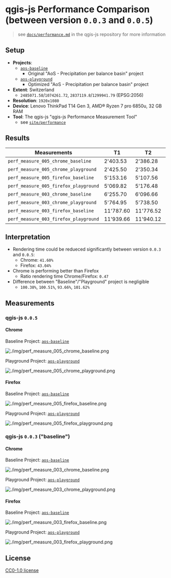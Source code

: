 # qgis-js Performance Comparison (between version `0.0.3` and `0.0.5`)

> see [`docs/performance.md`](https://github.com/qgis/qgis-js/blob/main/docs/performance.md) in the qgis-js repository for more information

## Setup

- **Projects**:
  - [`aos-baseline`](https://github.com/boardend/qgis-js-projects/tree/main/performance/aos-baseline)
    - Original "AoS - Precipitation per balance basin" project
  - [`aos-playground`](https://github.com/boardend/qgis-js-projects/tree/main/performance/aos-playground)
    - Optimized "AoS - Precipitation per balance basin" project
- **Extent**: Switzerland
  - `2485071.58`/`1074261.72`, `2837119.8`/`1299941.79` (EPSG:2056)
- **Resolution**: `1920x1080`
- **Device**: Lenovo ThinkPad T14 Gen 3, AMD® Ryzen 7 pro 6850u, 32 GB RAM
- **Tool**: The qgis-js "qgis-js Performance Measurement Tool"
  - see [`site/performance`](https://github.com/qgis/qgis-js/tree/main/sites/performance)

## Results

| Measurements                          | T1        | T2        | T3        | Avg. (ms) |
| ------------------------------------- | --------- | --------- | --------- | --------- |
| `perf_measure_005_chrome_baseline`    | 2'403.53  | 2'386.28  | 2'363.71  | 2'384.51  |
| `perf_measure_005_chrome_playground`  | 2'425.50  | 2'350.34  | 2'404.85  | 2'393.56  |
| `perf_measure_005_firefox_baseline`   | 5'153.16  | 5'107.56  | 5'088.70  | 5'116.47  |
| `perf_measure_005_firefox_playground` | 5'069.82  | 5'176.48  | 5'181.02  | 5'142.44  |
| `perf_measure_003_chrome_baseline`    | 6'255.70  | 6'096.66  | 6'078.09  | 6'143.48  |
| `perf_measure_003_chrome_playground`  | 5'764.95  | 5'738.50  | 5'759.25  | 5'754.23  |
| `perf_measure_003_firefox_baseline`   | 11'787.60 | 11'776.52 | 11'708.52 | 11'757.55 |
| `perf_measure_003_firefox_playground` | 11'939.66 | 11'940.12 | 11'964.60 | 11'948.13 |

## Interpretation

- Rendering time could be redueced significantly between version `0.0.3` and `0.0.5`:
  - Chrome: `41.60%`
  - Firefox: `43.04%`
- Chrome is performing better than Firefox
  - Ratio rendering time Chrome/Firefox: `0.47`
- Difference between "Baseline"/"Playground" project is negligible
  - `100.38%`, `100.51%`, `93.66%`, `101.62%`



## Measurements

### qgis-js `0.0.5`

#### Chrome

Baseline Project: [`aos-baseline`](https://github.com/boardend/qgis-js-projects/tree/main/performance/aos-baseline)

![./img/perf_measure_005_chrome_baseline.png](./img/perf_measure_005_chrome_baseline.png "./img/perf_measure_005_chrome_baseline.png")

Playground Project: [`aos-playground`](https://github.com/boardend/qgis-js-projects/tree/main/performance/aos-playground)

![./img/perf_measure_005_chrome_playground.png](./img/perf_measure_005_chrome_playground.png "./img/perf_measure_005_chrome_playground.png")

#### Firefox

Baseline Project: [`aos-baseline`](https://github.com/boardend/qgis-js-projects/tree/main/performance/aos-baseline)

![./img/perf_measure_005_firefox_baseline.png](./img/perf_measure_005_firefox_baseline.png "./img/perf_measure_005_firefox_baseline.png")

Playground Project: [`aos-playground`](https://github.com/boardend/qgis-js-projects/tree/main/performance/aos-playground)

![./img/perf_measure_005_firefox_playground.png](./img/perf_measure_005_firefox_playground.png "./img/perf_measure_005_firefox_playground.png")

### qgis-js `0.0.3` ("baseline")

#### Chrome

Baseline Project: [`aos-baseline`](https://github.com/boardend/qgis-js-projects/tree/main/performance/aos-baseline)

![./img/perf_measure_003_chrome_baseline.png](./img/perf_measure_003_chrome_baseline.png "./img/perf_measure_003_chrome_baseline.png")

Playground Project: [`aos-playground`](https://github.com/boardend/qgis-js-projects/tree/main/performance/aos-playground)

![./img/perf_measure_003_chrome_playground.png](./img/perf_measure_003_chrome_playground.png "./img/perf_measure_003_chrome_playground.png")

#### Firefox

Baseline Project: [`aos-baseline`](https://github.com/boardend/qgis-js-projects/tree/main/performance/aos-baseline)

![./img/perf_measure_003_firefox_baseline.png](./img/perf_measure_003_firefox_baseline.png "./img/perf_measure_003_firefox_baseline.png")

Playground Project: [`aos-playground`](https://github.com/boardend/qgis-js-projects/tree/main/performance/aos-playground)

![./img/perf_measure_003_firefox_playground.png](./img/perf_measure_003_firefox_playground.png "./img/perf_measure_003_firefox_playground.png")

## License

[CC0-1.0 license](./LICENSE)